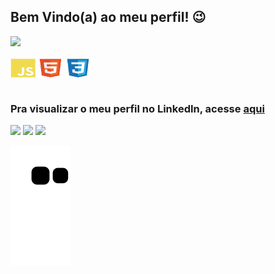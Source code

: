 ## Bem Vindo(a) ao meu perfil! 😉

<div>
  
  <img height="180em" src="https://github-readme-stats.vercel.app/api/top-langs/?username=rafaelmoraes-lucas&layout=compact&langs_count=6&theme=tokyonight"/>
</div>
<div style="display: inline_block"><br>
  <img align="center" alt="Js" height="30" width="40" src="https://raw.githubusercontent.com/devicons/devicon/master/icons/javascript/javascript-plain.svg">
  <img align="center" alt="HTML" height="30" width="40" src="https://raw.githubusercontent.com/devicons/devicon/master/icons/html5/html5-original.svg">
  <img align="center" alt="CSS" height="30" width="40" src="https://raw.githubusercontent.com/devicons/devicon/master/icons/css3/css3-original.svg">
</div>
 
 <br>
 
  ### Pra visualizar o meu perfil no LinkedIn, acesse <a href="https://www.linkedin.com/in/lucas-rafael-moraes-259346157/" target="_blank">aqui</a>
 
<div> 
  <a href="https://www.instagram.com/moraes_lucas1/" target="_blank"><img src="https://img.shields.io/badge/-Instagram-%23E4405F?style=for-the-badge&logo=instagram&logoColor=white" target="_blank"></a>
  <a href = "mailto:moraes.rafaellucas@gmail.com"><img src="https://img.shields.io/badge/-Gmail-%23333?style=for-the-badge&logo=gmail&logoColor=white" target="_blank"></a>
  <a href="https://www.linkedin.com/in/lucas-rafael-moraes-259346157/" target="_blank"><img src="https://img.shields.io/badge/-LinkedIn-%230077B5?style=for-the-badge&logo=linkedin&logoColor=white" target="_blank"></a> 
 
  ![Snake animation](https://github.com/rafaelmoraes-lucas/rafaelmoraes-lucas/blob/output/github-contribution-grid-snake.svg)

</div>

